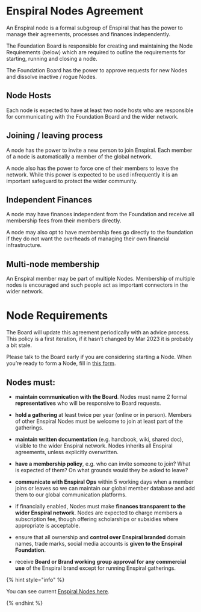 # Enspiral Nodes Agreement

An Enspiral node is a formal subgroup of Enspiral that has the power to manage their agreements, processes and finances independently.

The Foundation Board is responsible for creating and maintaining the Node Requirements (below) which are required to outline the requirements for starting, running and closing a node. 

The Foundation Board has the power to approve requests for new Nodes and dissolve inactive / rogue Nodes.

## Node Hosts

Each node is expected to have at least two node hosts who are responsible for communicating with the Foundation Board and the wider network.

## Joining / leaving process

A node has the power to invite a new person to join Enspiral. Each member of a node is automatically a member of the global network. 

A node also has the power to force one of their members to leave the network. While this power is expected to be used infrequently it is an important safeguard to protect the wider community.

## Independent Finances

A node may have finances independent from the Foundation and receive all membership fees from their members directly. 

A node may also opt to have membership fees go directly to the foundation if they do not want the overheads of managing their own financial infrastructure.

## Multi-node membership

An Enspiral member may be part of multiple Nodes. Membership of multiple nodes is encouraged and such people act as important connectors in the wider network.

# Node Requirements

The Board will update this agreement periodically with an advice process. This policy is a first iteration, if it hasn’t changed by Mar 2023 it is probably a bit stale.

Please talk to the Board early if you are considering starting a Node. When you’re ready to form a Node, fill in [this form](https://docs.google.com/forms/d/1tcWPO7LE78jSP8wmIH7r95cSyg-HhW5TGnOY4BOvyhQ/edit).


## Nodes must:

* **maintain communication with the Board**. Nodes must name 2 formal **representatives** who will be responsive to Board requests.

* **hold a gathering** at least twice per year (online or in person). Members of other Enspiral Nodes must be welcome to join at least part of the gatherings.

* **maintain written documentation** (e.g. handbook, wiki, shared doc), visible to the wider Enspiral network. Nodes inherits all Enspiral agreements, unless explicitly overwritten.

* **have a membership policy**, e.g. who can invite someone to join? What is expected of them? On what grounds would they be asked to leave?

* **communicate with Enspiral Ops** within 5 working days when a member joins or leaves so we can maintain our global member database and add them to our global communication platforms.

* if financially enabled, Nodes must make **finances transparent to the wider Enspiral network**. Nodes are expected to charge members a subscription fee, though offering scholarships or subsidies where appropriate is acceptable.

* ensure that all ownership and **control over Enspiral branded** domain names, trade marks, social media accounts is **given to the Enspiral Foundation**.

* receive **Board or Brand working group approval for any commercial use** of the Enspiral brand except for running Enspiral gatherings.


{% hint style="info" %}

You can see current [Enspiral Nodes here](/nodes/README.md).

{% endhint %}

